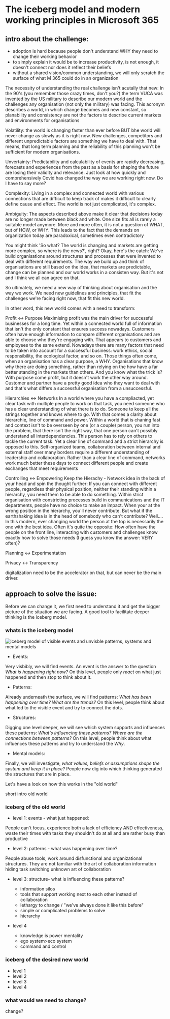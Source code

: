 # The iceberg model and modern working principles in Microsoft 365

## intro about the challenge: 

* adoption is hard because people don't understand WHY they need to change their working behavior
* to simply explain it would be to increase productivity, is not enough, it doesn't connect nor does it reflect their beliefs
* without a shared vision/common understanding, we will only scratch the surface of what M 365 could do in an organization

The necessity of understanding the real challenge isn't acutally that new: In the 90's (you remember those crazy times, don't you?) the term VUCA was invented by the US military to describe our modern world and the challenges any organisation (not only the military) was facing. This acronym describes a world, in which change becomes and new constant, so planability and consistency are not the factors to describe current markets and environments for organisations

Volatility: the world is changing faster than ever before BUT bhe world will never change as slowly as it is right now. New challenges, competitors and different unpredictable factors are something we have to deal with. That means, that long term planning and the reliability of this planning won't be sufficient for modern organisations.

Unvertainty: Predictability and calculability of events are rapidly decreasing, forecasts and experiences from the past as a basis for shaping the future are losing their validity and relevance. Just look at how quickly and comprehensively Covid has changed the way we are working right now. Do I have to say more?

Complexity: Living in a complex and connected world with various connections that are difficult to keep track of makes it difficult to clearly define cause and effect. The world is not just complicated, it's complex.

Ambiguity: The aspects described above make it clear that decisions today are no longer made between black and white. One size fits all is rarely a suitable model anymore. More and more often, it is not a question of WHAT, but of HOW, or WHY. This leads to the fact that the demands on organization today are paradoxical, sometimes even contradictory


You might think 'So what? The world is changing and markets are getting more complex, so where is the news?', right? Okay, here's the catch:
We've build organisations around structures and processes that were invented to deal with different requirements. The way we build up and think of organisations are still based on the idea, that markets are predictable, change can be planned and our world works in a consisten way. But it's not and I think we all can agree on that. 

So ultimately, we need a new way of thinking about organisation and the way we work. We need new guidelines and principles, that fit the challenges we're facing right now, that fit this new world.

In other word, this new world comes with a need to transform: 

Profit <-> Purpose
Maximising profit was the main driver for successful businesses for a long time. Yet within a connected world full of information that isn't the only constant that ensures success nowadays. Customers often have enough information to compare different organisations and are able to choose who they're engaging with. That appears to customers and employees to the same extend. Nowadays there are many factors that need to be taken into account for a successful business: work ethics, social responsibility, the ecological factor, and so on. Those things often come, when an organisation has a clear purpose, a WHY. Organisations that know why there are doing something, rather than relying on the how have a far better standing in the markets than others. And you know what the trick is? With purpose come profit, but it doesn't work the other way around. Customer and partner have a pretty good idea who they want to deal with and that's what differs a successful organisation from a unsuccessful.

Hierarchies <-> Networks
In a world where you have a compliacted, yet clear task with multiple people to work on that task, you need someone who has a clear understanding of what there is to do. Someone to keep all the strings together and knows where to go. With that comes a clarity about hierarchie, line of command and power. 
Within a world that is chaning fast and context isn't to be overseen by one (or a couple) person, you run into the problem, that there isn't the right way, that one person can't possibly understand all interdependencies. This person has to rely on others to tackle the current task. Yet a clear line of command and a strict hierarchy is opposed to this. Self-organized teams, collaboration between internal and external staff over many borders require a different understanding of leadership and collaboration. Rather than a clear line of command, networks work much better these days to connect different people and create exchanges that meet requirements

Controlling <-> Empowering
Keep the Hierachy - Network idea in the back of your head and spin the thought further: If you can connect with different people, regardless their physical position, neither their standing within a hierarchy, you need them to be able to do something. Within strict organisation with constricting processes build in communications and the IT departments, people have no choice to make an impact. When your at the wrong position in the hierarchy, you'll never contribute. But what if the earthshaking idea is in the head of somebody who can't contribute? Well....
In this modern, ever changing world the person at the top is necessarily the one with the best idea. Often it's quite the opposite: How often have the people on the front line, interacting with customers and challenges know exactly how to solve those needs (I guess you know the answer: VERY often)?

Planning <-> Experimentation

Privacy  <-> Transparency


digitalization need to be the accelerator on that, but can never be the main driver. 

## approach to solve the issue:

Before we can change it, we first need to understand it and get the bigger picture of the situation we are facing. A good tool to facilitate deeper thinking is the iceberg model. 

### whats is the iceberg model

![iceberg model of visible events and unvisble patterns, systems and mental models](https://github.com/LuiseFreese/blog/blob/main/media/iceberg.jpg "The iceberg model - a tool to get the bigger picture")

* Events:

Very visbibly, we will find events. An event is the answer to the question *What is happening right now?*
On this level, people only *react* on what just happened and then stop to think about it. 

* Patterns:

Already underneath the surface, we will find patterns: *What has been happening over time? What are the trends?* 
On this level, people think about what led to the visible event and try to connect the dots.
 
* Structures:

Digging one level deeper, we will see which system supports and influences these patterns: *What's influencing these patterns?
Where are the connections between patterns?* 
On this level, people think about what influences these patterns and try to understand the *Why*. 

* Mental models:

Finally, we will investigate, *what values, beliefs or assumptions shape the system and keep it in place?* People now dig into which thinking generated the structures that are in place. 

Let's have a look on how this works in the "old world" 

short intro old world

### iceberg of the old world

* level 1: events - what just happened: 

People can't focus, experience both a lack of efficiency AND effectiveness, waste their times with tasks they shouldn't do at all and are rather busy than productive

* level 2: patterns - what was happening over time? 

People abuse tools, work around disfunctional and organizational structures. They are not familiar with the art of collaboration
information hiding
task switching
unknown art of collaboration

* level 3: structure- what is influencing these patterns? 

  * information silos
  * tools that support working next to each other instead of collaboration
  * lethargy to change / "we've always done it like this before"
  * simple or complicated problems to solve
  * hierarchy

* level 4

   * knowledge is power mentality
   * ego system>eco system
   * command and control


### iceberg of the desired new world

* level 1
* level 2
* level 3
* level 4

### what would we need to change? 


change?
